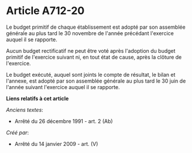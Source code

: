 # Article A712-20

Le budget primitif de chaque établissement est adopté par son assemblée générale au plus tard le 30 novembre de l'année
précédant l'exercice auquel il se rapporte.

Aucun budget rectificatif ne peut être voté après l'adoption du budget primitif de l'exercice suivant ni, en tout état de
cause, après la clôture de l'exercice.

Le budget exécuté, auquel sont joints le compte de résultat, le bilan et l'annexe, est adopté par son assemblée générale au
plus tard le 30 juin de l'année suivant l'exercice auquel il se rapporte.

**Liens relatifs à cet article**

_Anciens textes_:

  - Arrêté du 26 décembre 1991 - art. 2 (Ab)

_Créé par_:

  - Arrêté du 14 janvier 2009 - art. (V)
